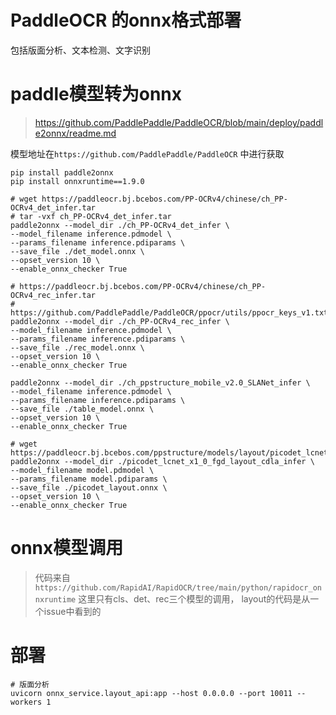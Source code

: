 # PaddleOCR 的onnx格式部署
包括版面分析、文本检测、文字识别

# paddle模型转为onnx  
> https://github.com/PaddlePaddle/PaddleOCR/blob/main/deploy/paddle2onnx/readme.md

模型地址在`https://github.com/PaddlePaddle/PaddleOCR` 中进行获取

```shell
pip install paddle2onnx
pip install onnxruntime==1.9.0

# wget https://paddleocr.bj.bcebos.com/PP-OCRv4/chinese/ch_PP-OCRv4_det_infer.tar
# tar -vxf ch_PP-OCRv4_det_infer.tar
paddle2onnx --model_dir ./ch_PP-OCRv4_det_infer \
--model_filename inference.pdmodel \
--params_filename inference.pdiparams \
--save_file ./det_model.onnx \
--opset_version 10 \
--enable_onnx_checker True

# https://paddleocr.bj.bcebos.com/PP-OCRv4/chinese/ch_PP-OCRv4_rec_infer.tar
# https://github.com/PaddlePaddle/PaddleOCR/ppocr/utils/ppocr_keys_v1.txt
paddle2onnx --model_dir ./ch_PP-OCRv4_rec_infer \
--model_filename inference.pdmodel \
--params_filename inference.pdiparams \
--save_file ./rec_model.onnx \
--opset_version 10 \
--enable_onnx_checker True

paddle2onnx --model_dir ./ch_ppstructure_mobile_v2.0_SLANet_infer \
--model_filename inference.pdmodel \
--params_filename inference.pdiparams \
--save_file ./table_model.onnx \
--opset_version 10 \
--enable_onnx_checker True

# wget https://paddleocr.bj.bcebos.com/ppstructure/models/layout/picodet_lcnet_x1_0_fgd_layout_cdla_infer.tar
paddle2onnx --model_dir ./picodet_lcnet_x1_0_fgd_layout_cdla_infer \
--model_filename model.pdmodel \
--params_filename model.pdiparams \
--save_file ./picodet_layout.onnx \
--opset_version 10 \
--enable_onnx_checker True
```

# onnx模型调用
> 代码来自 `https://github.com/RapidAI/RapidOCR/tree/main/python/rapidocr_onnxruntime`
> 这里只有cls、det、rec三个模型的调用， layout的代码是从一个issue中看到的

# 部署
```shell
# 版面分析
uvicorn onnx_service.layout_api:app --host 0.0.0.0 --port 10011 --workers 1

```